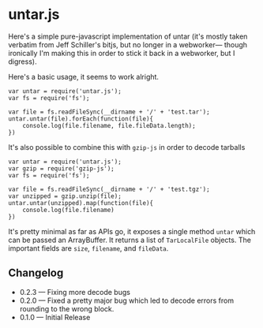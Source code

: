 # untar.js

Here's a simple pure-javascript implementation of untar (it's mostly taken verbatim from Jeff Schiller's bitjs, but no longer in a webworker— though ironically I'm making this in order to stick it back in a webworker, but I digress). 

Here's a basic usage, it seems to work alright. 

	var untar = require('untar.js');
	var fs = require('fs');

	var file = fs.readFileSync(__dirname + '/' + 'test.tar');
	untar.untar(file).forEach(function(file){
	    console.log(file.filename, file.fileData.length);
	})


It's also possible to combine this with `gzip-js` in order to decode tarballs

	var untar = require('untar.js');
	var gzip = require('gzip-js');
	var fs = require('fs');

	var file = fs.readFileSync(__dirname + '/' + 'test.tgz');
	var unzipped = gzip.unzip(file);
	untar.untar(unzipped).map(function(file){
		console.log(file.filename)
	})

It's pretty minimal as far as APIs go, it exposes a single method `untar` which can be passed an ArrayBuffer. It returns a list of `TarLocalFile` objects. The important fields are `size`, `filename`, and `fileData`. 

## Changelog

* 0.2.3 — Fixing more decode bugs
* 0.2.0 — Fixed a pretty major bug which led to decode errors from rounding to the wrong block. 
* 0.1.0 — Initial Release
